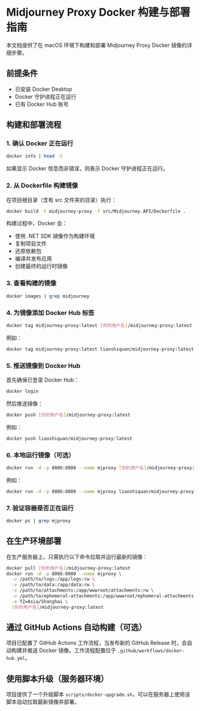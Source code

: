 # Midjourney Proxy Docker 构建与部署指南

本文档提供了在 macOS 环境下构建和部署 Midjourney Proxy Docker 镜像的详细步骤。

## 前提条件

- 已安装 Docker Desktop
- Docker 守护进程正在运行
- 已有 Docker Hub 账号

## 构建和部署流程

### 1. 确认 Docker 正在运行

```bash
docker info | head -5
```

如果显示 Docker 信息而非错误，则表示 Docker 守护进程正在运行。

### 2. 从 Dockerfile 构建镜像

在项目根目录（含有 src 文件夹的目录）执行：

```bash
docker build -t midjourney-proxy -f src/Midjourney.API/Dockerfile .
```

构建过程中，Docker 会：
- 使用 .NET SDK 镜像作为构建环境
- 复制项目文件
- 还原依赖包
- 编译并发布应用
- 创建最终的运行时镜像

### 3. 查看构建的镜像

```bash
docker images | grep midjourney
```

### 4. 为镜像添加 Docker Hub 标签

```bash
docker tag midjourney-proxy:latest [你的用户名]/midjourney-proxy:latest
```

例如：
```bash
docker tag midjourney-proxy:latest liaoshiquan/midjourney-proxy:latest
```

### 5. 推送镜像到 Docker Hub

首先确保已登录 Docker Hub：
```bash
docker login
```

然后推送镜像：
```bash
docker push [你的用户名]/midjourney-proxy:latest
```

例如：
```bash
docker push liaoshiquan/midjourney-proxy:latest
```

### 6. 本地运行镜像（可选）

```bash
docker run -d -p 8086:8080 --name mjproxy [你的用户名]/midjourney-proxy:latest
```

例如：
```bash
docker run -d -p 8086:8080 --name mjproxy liaoshiquan/midjourney-proxy:latest
```

### 7. 验证容器是否正在运行

```bash
docker ps | grep mjproxy
```

## 在生产环境部署

在生产服务器上，只需执行以下命令拉取并运行最新的镜像：

```bash
docker pull [你的用户名]/midjourney-proxy:latest
docker run -d -p 8086:8080 --name mjproxy \
  -v /path/to/logs:/app/logs:rw \
  -v /path/to/data:/app/data:rw \
  -v /path/to/attachments:/app/wwwroot/attachments:rw \
  -v /path/to/ephemeral-attachments:/app/wwwroot/ephemeral-attachments:rw \
  -e TZ=Asia/Shanghai \
  [你的用户名]/midjourney-proxy:latest
```

## 通过 GitHub Actions 自动构建（可选）

项目已配置了 GitHub Actions 工作流程，当发布新的 GitHub Release 时，会自动构建并推送 Docker 镜像。工作流程配置位于 `.github/workflows/docker-hub.yml`。

## 使用脚本升级（服务器环境）

项目提供了一个升级脚本 `scripts/docker-upgrade.sh`，可以在服务器上使用该脚本自动拉取最新镜像并部署。 